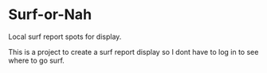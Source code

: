 # Surf-or-Nah
Local surf report spots for display.

This is a project to create a surf report display so I dont have to log in to see where to go surf.

